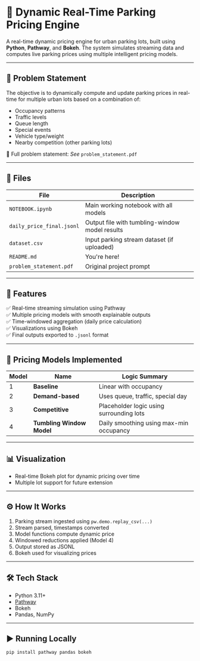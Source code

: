 # 🚗 Dynamic Real-Time Parking Pricing Engine

A real-time dynamic pricing engine for urban parking lots, built using **Python**, **Pathway**, and **Bokeh**. The system simulates streaming data and computes live parking prices using multiple intelligent pricing models.

---

## 📌 Problem Statement

The objective is to dynamically compute and update parking prices in real-time for multiple urban lots based on a combination of:

- Occupancy patterns
- Traffic levels
- Queue length
- Special events
- Vehicle type/weight
- Nearby competition (other parking lots)

📄 Full problem statement: _See_ `problem_statement.pdf`

---

## 📂 Files

| File                          | Description                                      |
|------------------------------|--------------------------------------------------|
| `NOTEBOOK.ipynb`             | Main working notebook with all models           |
| `daily_price_final.jsonl`    | Output file with tumbling-window model results  |
| `dataset.csv`                | Input parking stream dataset (if uploaded)      |
| `README.md`                  | You're here!                                    |
| `problem_statement.pdf`      | Original project prompt                         |

---

## 🚀 Features

✅ Real-time streaming simulation using Pathway  
✅ Multiple pricing models with smooth explainable outputs  
✅ Time-windowed aggregation (daily price calculation)  
✅ Visualizations using Bokeh  
✅ Final outputs exported to `.jsonl` format

---

## 🧠 Pricing Models Implemented

| Model | Name                     | Logic Summary |
|-------|--------------------------|---------------|
| 1     | **Baseline**             | Linear with occupancy |
| 2     | **Demand-based**         | Uses queue, traffic, special day |
| 3     | **Competitive**          | Placeholder logic using surrounding lots |
| 4     | **Tumbling Window Model**| Daily smoothing using max-min occupancy |

---

## 📊 Visualization



- Real-time Bokeh plot for dynamic pricing over time
- Multiple lot support for future extension

---

## ⚙️ How It Works

1. Parking stream ingested using `pw.demo.replay_csv(...)`
2. Stream parsed, timestamps converted
3. Model functions compute dynamic price
4. Windowed reductions applied (Model 4)
5. Output stored as JSONL
6. Bokeh used for visualizing prices

---

## 🛠️ Tech Stack

- Python 3.11+
- [Pathway](https://pathway.com/)
- Bokeh
- Pandas, NumPy

---

## ▶️ Running Locally

```bash
pip install pathway pandas bokeh
